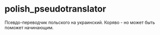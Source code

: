 # polish_pseudotranslator

Псевдо-переводчик польского на украинский.
Коряво - но может быть поможет начинающим.
